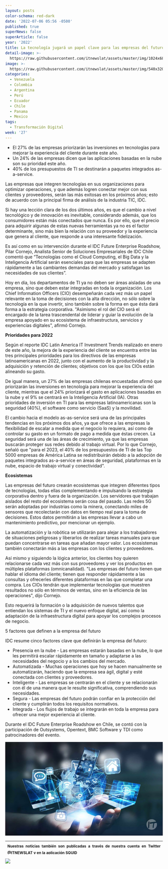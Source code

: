 ```yaml
---
layout: posts
color-schema: red-dark
date: '2022-07-06 05:56 -0500'
published: true
superNews: false
superArticle: false
year: '2022'
title: La tecnología jugará un papel clave para las empresas del futuro
detail-image: >-
  https://raw.githubusercontent.com/itnewslat/assets/master/img/1024x680/Transformacion-Digital-g.jpg
image: >-
  https://raw.githubusercontent.com/itnewslat/assets/master/img/540x320/Transformacion-Digital-p.jpg
categories:
  - Venezuela
  - Colombia
  - Argentina
  - Perú
  - Ecuador
  - Chile
  - Panama
  - Mexico
tags:
  - Transformación Digital
week: '27'
---
```

- El 27% de las empresas priorizarán las inversiones en tecnologías para mejorar la experiencia del cliente durante este año.
- Un 24% de las empresas dicen que las aplicaciones basadas en la nube son su prioridad este año.
- 40% de los presupuestos de TI se destinarán a paquetes integrados as-a-service.

Las empresas que integren tecnologías en sus organizaciones para optimizar operaciones, y que además logren conectar mejor con sus clientes y proveedores, serán las más exitosas en los próximos años; esto de acuerdo con la principal firma de análisis de la industria TIC, IDC.
 
Si hay una lección clara de los dos últimos años, es que el cambio a nivel tecnológico y de innovación es inevitable, considerando además, que los consumidores están más conectados que nunca. Es por ello, que el precio para adquirir algunas de estas nuevas herramientas ya no es el factor determinante, sino más bien la relación con su proveedor y la experiencia que genera al cliente, que responde a una interesante fidelización.
 
Es así como en su intervención durante el IDC Future Enterprise Roadshow, Pilar Cornejo, Analista Senior de Soluciones Empresariales de IDC Chile comentó que “Tecnologías como el Cloud Computing, el Big Data y la Inteligencia Artificial serán esenciales para que las empresas se adapten rápidamente a las cambiantes demandas del mercado y satisfagan las necesidades de sus clientes”.
 
Hoy en día, los departamentos de TI ya no deben ser áreas aisladas de una empresa, sino que deben estar integradas en toda la organización. Los Chief Information Officers (CIO) desempeñarán cada vez más un papel relevante en la toma de decisiones con la alta dirección, no sólo sobre la tecnología en la que invertir, sino también sobre la forma en que ésta dará forma a la estrategia corporativa. "Asimismo el rol del CIO será el encargado de la tarea trascendental de liderar y guiar la evolución de la empresa apoyado en su ecosistema de infraestructura, servicios y experiencias digitales", afirmó Cornejo.
 
**Prioridades para 2022**
 
Según el reporte IDC Latin America IT Investment Trends realizado en enero de este año, la mejora de la experiencia del cliente se encuentra entre las tres principales prioridades para los directivos de las empresas latinoamericanas en 2022, junto con el aumento de la productividad y la adquisición y retención de clientes; objetivos con los que los CIOs están alineando su gasto. 
 
De igual manera, un 27% de las empresas chilenas encuestadas afirmó que priorizarán las inversiones en tecnología para mejorar la experiencia del cliente, mientras que el 24% priorizará el gasto en aplicaciones basadas en la nube y el 9% se centrará en la Inteligencia Artificial (IA). Otras prioridades de inversión en TI para las empresas latinoamericanas son la seguridad (40%), el software como servicio (SaaS) y la movilidad.
 
El cambio hacia el modelo as-as-service será una de las principales tendencias en los próximos dos años, ya que ofrece a las empresas la flexibilidad de escalar a medida que el negocio lo requiera, así como de controlar su gasto en un formato de pago a medida que éstas crecen. La seguridad será una de las áreas de crecimiento, ya que las empresas buscarán proteger sus redes debido al trabajo virtual. Por lo que Cornejo, señaló que "para el 2023, el 40% de los presupuestos de TI de las Top 5000 empresas de América Latina se redistribuirán debido a la adopción de paquetes integrados as-a-service en áreas de seguridad, plataformas en la nube, espacio de trabajo virtual y conectividad".
 
**Ecosistemas**
 
Las empresas del futuro crearán ecosistemas que integren diferentes tipos de tecnologías, todas ellas complementando e impulsando la estrategia corporativa dentro y fuera de la organización. Los servidores que trabajan aislados del resto del ecosistema serán cosa del pasado. Las redes 5G serán adoptadas por industrias como la minera, conectando miles de sensores que recolectarán con datos en tiempo real para  la toma de decisiones. Estos datos permitirán a las empresas llevar a cabo un mantenimiento predictivo, por mencionar un ejemplo.
 
La automatización y la robótica se utilizarán para alejar a los trabajadores de situaciones peligrosas y liberarlos de realizar tareas manuales para que puedan concentrarse en tareas que añadan mayor valor. Los ecosistemas también conectarán más a las empresas con los clientes y proveedores. 
 
Así mismo y siguiendo la lógica anterior, los clientes hoy quieren relacionarse cada vez más con sus proveedores y ver los productos en múltiples plataformas (omnicanalidad). "Las empresas del futuro tienen que hablar el idioma del cliente; tienen que responder rápidamente a las consultas y ofrecerles diferentes plataformas en las que completar una compra. Los CIOs tendrán que implementar tecnologías que muestren resultados no sólo en términos de ventas, sino en la eficiencia de las operaciones", dijo Cornejo.
 
Esto requerirá la formación o la adquisición de nuevos talentos que entiendan los sistemas de TI y el nuevo enfoque digital, así como la adaptación de la infraestructura digital para apoyar los complejos procesos de negocio.
 
5 factores que definen a la empresa del futuro
 
IDC resume cinco factores clave que definirán la empresa del futuro:
 
- Presencia en la nube - Las empresas estarán basadas en la nube, lo que les permitirá escalar rápidamente en tamaño y adaptarse a las necesidades del negocio y a los cambios del mercado. 
- Automatizada - Muchas operaciones que hoy se hacen manualmente se automatizarán, haciendo que la empresa sea ágil, digital y esté conectada con clientes y proveedores.
- Inteligente - Las empresas se centrarán en el cliente y se relacionarán con él de una manera que le resulte significativa, comprendiendo sus necesidades.
- Segura - Las empresas del futuro podrán confiar en la protección del cliente y cumplirán todos los requisitos normativos.
- Integrada - Los flujos de trabajo se integrarán en toda la empresa para ofrecer una mejor experiencia al cliente.

 
Durante el IDC Future Enterprise Roadshow en Chile, se contó con la participación de Outsystems, Opentext, BMC Software y TDI como patrocinadores del evento.

![](https://raw.githubusercontent.com/itnewslat/assets/master/img/540x320/Transformacion-Digital-p.jpg)

<table style="height: 42px;" width="569">
<tbody>
<tr>
<td style="text-align: justify;"><sub><strong>Nuestras noticias también son publicadas a través de nuestra cuenta en Twitter <a href="https://twitter.com/itnewslat?lang=es">@ITNEWSLAT</a> y en la aplicación <a href="https://squidapp.co/en/">SQUID</a></strong></sub></td>
</tr>
</tbody>
</table>

<img src="https://tracker.metricool.com/c3po.jpg?hash=56f88a41e39ab42c063cc51676587a04"/>